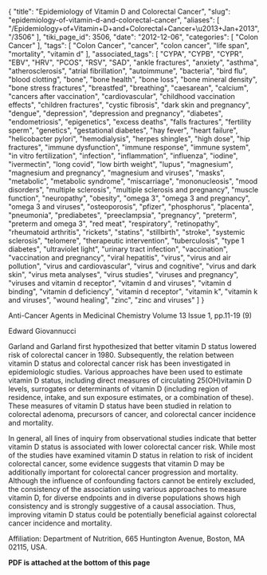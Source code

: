 {
    "title": "Epidemiology of Vitamin D and Colorectal Cancer",
    "slug": "epidemiology-of-vitamin-d-and-colorectal-cancer",
    "aliases": [
        "/Epidemiology+of+Vitamin+D+and+Colorectal+Cancer+\u2013+Jan+2013",
        "/3506"
    ],
    "tiki_page_id": 3506,
    "date": "2012-12-06",
    "categories": [
        "Colon Cancer"
    ],
    "tags": [
        "Colon Cancer",
        "cancer",
        "colon cancer",
        "life span",
        "mortality",
        "vitamin d"
    ],
    "associated_tags": [
        "CYPA",
        "CYPB",
        "CYPR",
        "EBV",
        "HRV",
        "PCOS",
        "RSV",
        "SAD",
        "ankle fractures",
        "anxiety",
        "asthma",
        "atherosclerosis",
        "atrial fibrillation",
        "autoimmune",
        "bacteria",
        "bird flu",
        "blood clotting",
        "bone",
        "bone health",
        "bone loss",
        "bone mineral density",
        "bone stress fractures",
        "breastfed",
        "breathing",
        "caesarean",
        "calcium",
        "cancers after vaccination",
        "cardiovascular",
        "childhood vaccination effects",
        "children fractures",
        "cystic fibrosis",
        "dark skin and pregnancy",
        "dengue",
        "depression",
        "depression and pregnancy",
        "diabetes",
        "endometriosis",
        "epigenetics",
        "excess deaths",
        "falls fractures",
        "fertility sperm",
        "genetics",
        "gestational diabetes",
        "hay fever",
        "heart failure",
        "helicobacter pylori",
        "hemodialysis",
        "herpes shingles",
        "high dose",
        "hip fractures",
        "immune dysfunction",
        "immune response",
        "immune system",
        "in vitro fertilization",
        "infection",
        "inflammation",
        "influenza",
        "iodine",
        "ivermectin",
        "long covid",
        "low birth weight",
        "lupus",
        "magnesium",
        "magnesium and pregnancy",
        "magnesium and viruses",
        "masks",
        "metabolic",
        "metabolic syndrome",
        "miscarriage",
        "mononucleosis",
        "mood disorders",
        "multiple sclerosis",
        "multiple sclerosis and pregnancy",
        "muscle function",
        "neuropathy",
        "obesity",
        "omega 3",
        "omega 3 and pregnancy",
        "omega 3 and viruses",
        "osteoporosis",
        "pfizer",
        "phosphorus",
        "placenta",
        "pneumonia",
        "prediabetes",
        "preeclampsia",
        "pregnancy",
        "preterm",
        "preterm and omega 3",
        "red meat",
        "respiratory",
        "retinopathy",
        "rheumatoid arthritis",
        "rickets",
        "statins",
        "stillbirth",
        "stroke",
        "systemic sclerosis",
        "telomere",
        "therapeutic intervention",
        "tuberculosis",
        "type 1 diabetes",
        "ultraviolet light",
        "urinary tract infection",
        "vaccination",
        "vaccination and pregnancy",
        "viral hepatitis",
        "virus",
        "virus and air pollution",
        "virus and cardiovascular",
        "virus and cognitive",
        "virus and dark skin",
        "virus meta analyses",
        "virus studies",
        "viruses and pregnancy",
        "viruses and vitamin d receptor",
        "vitamin d and viruses",
        "vitamin d binding",
        "vitamin d deficiency",
        "vitamin d receptor",
        "vitamin k",
        "vitamin k and viruses",
        "wound healing",
        "zinc",
        "zinc and viruses"
    ]
}


Anti-Cancer Agents in Medicinal Chemistry Volume 13 Issue 1, pp.11-19 (9) 

Edward Giovannucci 

Garland and Garland first hypothesized that better vitamin D status lowered risk of colorectal cancer in 1980. Subsequently, the relation between vitamin D status and colorectal cancer risk has been investigated in epidemiologic studies. Various approaches have been used to estimate vitamin D status, including direct measures of circulating 25(OH)vitamin D levels, surrogates or determinants of vitamin D (including region of residence, intake, and sun exposure estimates, or a combination of these). These measures of vitamin D status have been studied in relation to colorectal adenoma, precursors of cancer, and colorectal cancer incidence and mortality.

In general, all lines of inquiry from observational studies indicate that better vitamin D status is associated with lower colorectal cancer risk. While most of the studies have examined vitamin D status in relation to risk of incident colorectal cancer, some evidence suggests that vitamin D may be additionally important for colorectal cancer progression and mortality. Although the influence of confounding factors cannot be entirely excluded, the consistency of the association using various approaches to measure vitamin D, for diverse endpoints and in diverse populations shows high consistency and is strongly suggestive of a causal association. Thus, improving vitamin D status could be potentially beneficial against colorectal cancer incidence and mortality.

Affiliation: Department of Nutrition, 665 Huntington Avenue, Boston, MA 02115, USA.

 **PDF is attached at the bottom of this page**